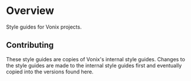 # Overview

Style guides for Vonix projects.

## Contributing

These style guides are copies of Vonix's internal style guides. Changes to the style guides are made to the internal style guides first and eventually copied into the versions found here.
